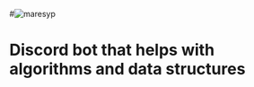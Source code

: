#![maresyp](https://github.com/maresyp/studia_bot/actions/workflows/python-package.yml/badge.svg?branch=master)
# Discord bot that helps with algorithms and data structures

